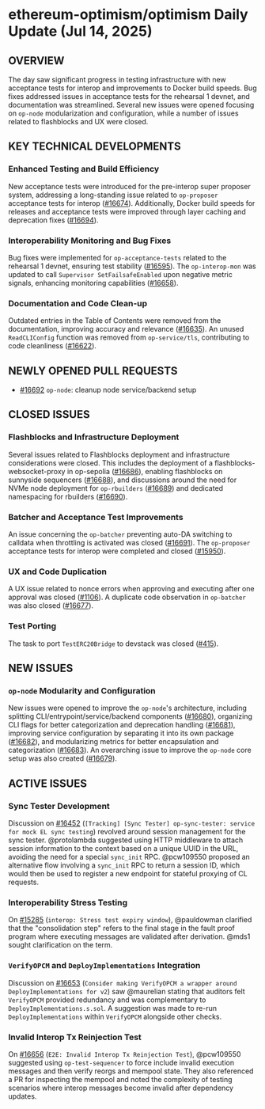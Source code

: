 # ethereum-optimism/optimism Daily Update (Jul 14, 2025)
## OVERVIEW 
The day saw significant progress in testing infrastructure with new acceptance tests for interop and improvements to Docker build speeds. Bug fixes addressed issues in acceptance tests for the rehearsal 1 devnet, and documentation was streamlined. Several new issues were opened focusing on `op-node` modularization and configuration, while a number of issues related to flashblocks and UX were closed.

## KEY TECHNICAL DEVELOPMENTS

### Enhanced Testing and Build Efficiency
New acceptance tests were introduced for the pre-interop super proposer system, addressing a long-standing issue related to `op-proposer` acceptance tests for interop ([#16674](https://github.com/ethereum-optimism/optimism/pull/16674)). Additionally, Docker build speeds for releases and acceptance tests were improved through layer caching and deprecation fixes ([#16694](https://github.com/ethereum-optimism/optimism/pull/16694)).

### Interoperability Monitoring and Bug Fixes
Bug fixes were implemented for `op-acceptance-tests` related to the rehearsal 1 devnet, ensuring test stability ([#16595](https://github.com/ethereum-optimism/optimism/pull/16595)). The `op-interop-mon` was updated to call `Supervisor SetFailsafeEnabled` upon negative metric signals, enhancing monitoring capabilities ([#16658](https://github.com/ethereum-optimism/optimism/pull/16658)).

### Documentation and Code Clean-up
Outdated entries in the Table of Contents were removed from the documentation, improving accuracy and relevance ([#16635](https://github.com/ethereum-optimism/optimism/pull/16635)). An unused `ReadCLIConfig` function was removed from `op-service/tls`, contributing to code cleanliness ([#16622](https://github.com/ethereum-optimism/optimism/pull/16622)).

## NEWLY OPENED PULL REQUESTS
- [#16692](https://github.com/ethereum-optimism/optimism/pull/16692) `op-node`: cleanup node service/backend setup

## CLOSED ISSUES

### Flashblocks and Infrastructure Deployment
Several issues related to Flashblocks deployment and infrastructure considerations were closed. This includes the deployment of a flashblocks-websocket-proxy in op-sepolia ([#16686](https://github.com/ethereum-optimism/optimism/issues/16686)), enabling flashblocks on sunnyside sequencers ([#16688](https://github.com/ethereum-optimism/optimism/issues/16688)), and discussions around the need for NVMe node deployment for `op-rbuilders` ([#16689](https://github.com/ethereum-optimism/optimism/issues/16689)) and dedicated namespacing for rbuilders ([#16690](https://github.com/ethereum-optimism/optimism/issues/16690)).

### Batcher and Acceptance Test Improvements
An issue concerning the `op-batcher` preventing auto-DA switching to calldata when throttling is activated was closed ([#16691](https://github.com/ethereum-optimism/optimism/issues/16691)). The `op-proposer` acceptance tests for interop were completed and closed ([#15950](https://github.com/ethereum-optimism/optimism/issues/15950)).

### UX and Code Duplication
A UX issue related to nonce errors when approving and executing after one approval was closed ([#1106](https://github.com/ethereum-optimism/optimism/issues/1106)). A duplicate code observation in `op-batcher` was also closed ([#16677](https://github.com/ethereum-optimism/optimism/issues/16677)).

### Test Porting
The task to port `TestERC20Bridge` to devstack was closed ([#415](https://github.com/ethereum-optimism/optimism/issues/415)).

## NEW ISSUES

### `op-node` Modularity and Configuration
New issues were opened to improve the `op-node`'s architecture, including splitting CLI/entrypoint/service/backend components ([#16680](https://github.com/ethereum-optimism/optimism/issues/16680)), organizing CLI flags for better categorization and deprecation handling ([#16681](https://github.com/ethereum-optimism/optimism/issues/16681)), improving service configuration by separating it into its own package ([#16682](https://github.com/ethereum-optimism/optimism/issues/16682)), and modularizing metrics for better encapsulation and categorization ([#16683](https://github.com/ethereum-optimism/optimism/issues/16683)). An overarching issue to improve the `op-node` core setup was also created ([#16679](https://github.com/ethereum-optimism/optimism/issues/16679)).

## ACTIVE ISSUES

### Sync Tester Development
Discussion on [#16452](https://github.com/ethereum-optimism/optimism/issues/16452) (`[Tracking] [Sync Tester] op-sync-tester: service for mock EL sync testing`) revolved around session management for the sync tester. @protolambda suggested using HTTP middleware to attach session information to the context based on a unique UUID in the URL, avoiding the need for a special `sync_init` RPC. @pcw109550 proposed an alternative flow involving a `sync_init` RPC to return a session ID, which would then be used to register a new endpoint for stateful proxying of CL requests.

### Interoperability Stress Testing
On [#15285](https://github.com/ethereum-optimism/optimism/issues/15285) (`interop: Stress test expiry window`), @pauldowman clarified that the "consolidation step" refers to the final stage in the fault proof program where executing messages are validated after derivation. @mds1 sought clarification on the term.

### `VerifyOPCM` and `DeployImplementations` Integration
Discussion on [#16653](https://github.com/ethereum-optimism/optimism/issues/16653) (`Consider making VerifyOPCM a wrapper around DeployImplementations for v2`) saw @maurelian stating that auditors felt `VerifyOPCM` provided redundancy and was complementary to `DeployImplementations.s.sol`. A suggestion was made to re-run `DeployImplementations` within `VerifyOPCM` alongside other checks.

### Invalid Interop Tx Reinjection Test
On [#16656](https://github.com/ethereum-optimism/optimism/issues/16656) (`E2E: Invalid Interop Tx Reinjection Test`), @pcw109550 suggested using `op-test-sequencer` to force include invalid execution messages and then verify reorgs and mempool state. They also referenced a PR for inspecting the mempool and noted the complexity of testing scenarios where interop messages become invalid after dependency updates.